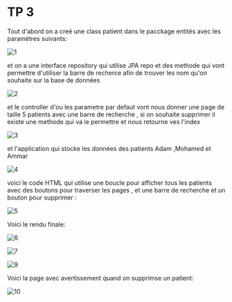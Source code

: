 # TP 3
Tout d'abord on a creé une class  patient dans le pacckage entités avec les paramètres suivants:


![1](https://github.com/solitairex/Uni-JEE-pratique3/assets/149163002/b6ab3d04-e947-4e54-b3c9-5c07c701ed85)




et on a une interface repository qui utilise JPA repo  et des methode qui vont permettre d'utiliser la barre de recherce afin de trouver les nom qu'on souhaite sur la base de données



![2](https://github.com/solitairex/Uni-JEE-pratique3/assets/149163002/57ff3a74-a702-4d64-9550-86879d589c9c)



et le controller d'ou les parametre par defaut vont nous donner une page de taille 5 patients avec une barre de recherche , si on souhaite supprimer il existe une methode qui va le permettre et nous retourne ves l'index 

![3](https://github.com/solitairex/Uni-JEE-pratique3/assets/149163002/1e9046d3-db2d-449e-a294-1f21ef7c20a9)


et l'application qui stocke les données des patients Adam ,Mohamed et Ammar 






![4](https://github.com/solitairex/Uni-JEE-pratique3/assets/149163002/2a3e9eed-bfdc-438d-892a-857736fd8b75)







voici le code HTML qui utilise une boucle pour afficher tous les patients avec des boutons pour traverser les pages , et une barre de recherche et un bouton pour supprimer :




![5](https://github.com/solitairex/Uni-JEE-pratique3/assets/149163002/26e58c40-a391-4f97-b6dd-229792a365e9)




Voici le rendu finale:







![6](https://github.com/solitairex/Uni-JEE-pratique3/assets/149163002/88922c66-7565-4e49-87f7-ad78893806b1)








![7](https://github.com/solitairex/Uni-JEE-pratique3/assets/149163002/f4059510-e6bc-476b-a991-773221c97dcf)








![9](https://github.com/solitairex/Uni-JEE-pratique3/assets/149163002/aa9d9b35-4638-4b82-bf3f-996dadf94bd7)





Voici la page avec avertissement quand on supprimse un patient:







![10](https://github.com/solitairex/Uni-JEE-pratique3/assets/149163002/68bfa8f9-225b-4d75-b279-a6e66274c20c)





